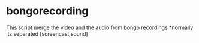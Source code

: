 # bongorecording
This script merge the video and the audio from bongo recordings  *normally its separated [screencast,sound]
